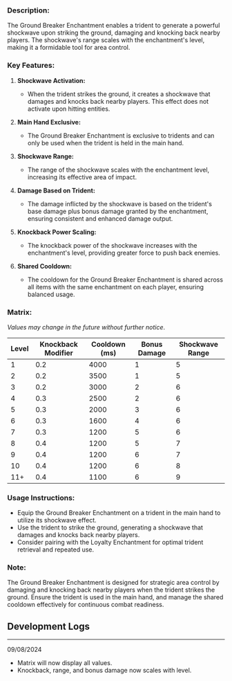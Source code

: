 ### **Description:**

The Ground Breaker Enchantment enables a trident to generate a powerful shockwave upon striking the ground, damaging and knocking back nearby players. The shockwave's range scales with the enchantment's level, making it a formidable tool for area control.

### **Key Features:**

1. **Shockwave Activation:**
    
    - When the trident strikes the ground, it creates a shockwave that damages and knocks back nearby players. This effect does not activate upon hitting entities.
2. **Main Hand Exclusive:**
    
    - The Ground Breaker Enchantment is exclusive to tridents and can only be used when the trident is held in the main hand.
3. **Shockwave Range:**
    
    - The range of the shockwave scales with the enchantment level, increasing its effective area of impact.
4. **Damage Based on Trident:**
    
    - The damage inflicted by the shockwave is based on the trident's base damage plus bonus damage granted by the enchantment, ensuring consistent and enhanced damage output.
5. **Knockback Power Scaling:**
    
    - The knockback power of the shockwave increases with the enchantment's level, providing greater force to push back enemies.
6. **Shared Cooldown:**
    
    - The cooldown for the Ground Breaker Enchantment is shared across all items with the same enchantment on each player, ensuring balanced usage.

### **Matrix:**

_Values may change in the future without further notice_.

| Level | Knockback Modifier | Cooldown (ms) | Bonus Damage | Shockwave Range |
| ----- | ------------------ | ------------- | ------------ | --------------- |
| 1     | 0.2                | 4000          | 1            | 5               |
| 2     | 0.2                | 3500          | 1            | 5               |
| 3     | 0.2                | 3000          | 2            | 6               |
| 4     | 0.3                | 2500          | 2            | 6               |
| 5     | 0.3                | 2000          | 3            | 6               |
| 6     | 0.3                | 1600          | 4            | 6               |
| 7     | 0.3                | 1200          | 5            | 6               |
| 8     | 0.4                | 1200          | 5            | 7               |
| 9     | 0.4                | 1200          | 6            | 7               |
| 10    | 0.4                | 1200          | 6            | 8               |
| 11+   | 0.4                | 1100          | 6            | 9               |

### **Usage Instructions:**

- Equip the Ground Breaker Enchantment on a trident in the main hand to utilize its shockwave effect.
- Use the trident to strike the ground, generating a shockwave that damages and knocks back nearby players.
- Consider pairing with the Loyalty Enchantment for optimal trident retrieval and repeated use.

### **Note:**

The Ground Breaker Enchantment is designed for strategic area control by damaging and knocking back nearby players when the trident strikes the ground. Ensure the trident is used in the main hand, and manage the shared cooldown effectively for continuous combat readiness.

## Development Logs
---
09/08/2024
- Matrix will now display all values.
- Knockback, range, and bonus damage now scales with level.